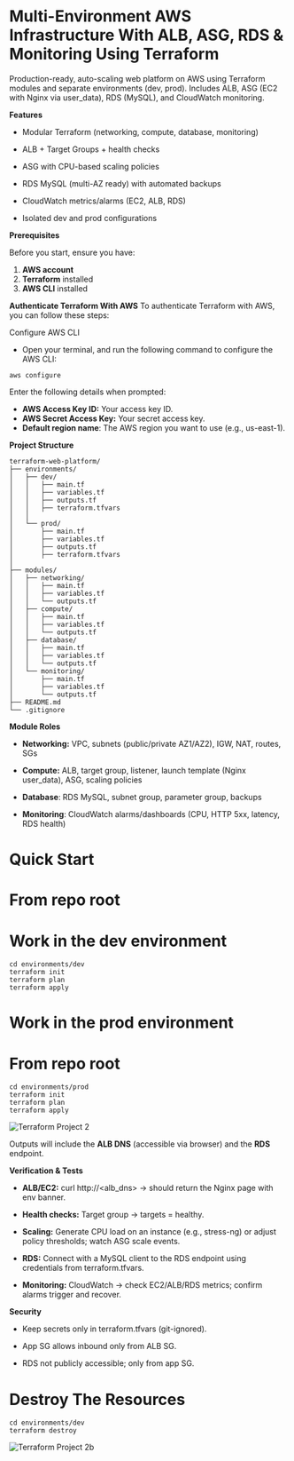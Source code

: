 # Multi-Environment AWS Infrastructure With ALB, ASG, RDS & Monitoring Using Terraform

Production-ready, auto-scaling web platform on AWS using Terraform modules and separate environments (dev, prod). Includes ALB, ASG (EC2 with Nginx via user_data), RDS (MySQL), and CloudWatch monitoring.

 **Features**

- Modular Terraform (networking, compute, database, monitoring)

- ALB + Target Groups + health checks

- ASG with CPU-based scaling policies

- RDS MySQL (multi-AZ ready) with automated backups

- CloudWatch metrics/alarms (EC2, ALB, RDS)

- Isolated dev and prod configurations

**Prerequisites**

Before you start, ensure you have:

1. **AWS account** 
2. **Terraform** installed  
3. **AWS CLI** installed
   
**Authenticate Terraform With AWS**
To authenticate Terraform with AWS, you can follow these steps:

Configure AWS CLI
- Open your terminal, and run the following command to configure the AWS CLI:
```
aws configure
```

Enter the following details when prompted:

- **AWS Access Key ID:** Your access key ID.
- **AWS Secret Access Key:** Your secret access key.
- **Default region name**: The AWS region you want to use (e.g., us-east-1).

**Project Structure**

```
terraform-web-platform/
├── environments/
│   ├── dev/
│   │   ├── main.tf
│   │   ├── variables.tf
│   │   ├── outputs.tf
│   │   ├── terraform.tfvars         
│   │                 
│   └── prod/
│       ├── main.tf
│       ├── variables.tf
│       ├── outputs.tf
│       ├── terraform.tfvars
│       
├── modules/
│   ├── networking/
│   │   ├── main.tf
│   │   ├── variables.tf
│   │   └── outputs.tf
│   ├── compute/
│   │   ├── main.tf
│   │   ├── variables.tf
│   │   └── outputs.tf
│   ├── database/
│   │   ├── main.tf
│   │   ├── variables.tf
│   │   └── outputs.tf
│   └── monitoring/
│       ├── main.tf
│       ├── variables.tf
│       └── outputs.tf                  
├── README.md
└── .gitignore
```

**Module Roles**

- **Networking:** VPC, subnets (public/private AZ1/AZ2), IGW, NAT, routes, SGs

- **Compute:** ALB, target group, listener, launch template (Nginx user_data), ASG, scaling policies

- **Database**: RDS MySQL, subnet group, parameter group, backups

- **Monitoring**: CloudWatch alarms/dashboards (CPU, HTTP 5xx, latency, RDS health)

# Quick Start

# From repo root
# Work in the dev environment

```
cd environments/dev
terraform init
terraform plan 
terraform apply 
```

# Work in the prod environment
# From repo root

```
cd environments/prod
terraform init
terraform plan 
terraform apply 
```

![Terraform Project 2](https://github.com/user-attachments/assets/a0ec1e4b-49ae-4b0c-b736-a1b3a9b15024)


Outputs will include the **ALB DNS** (accessible via browser) and the **RDS** endpoint.

**Verification & Tests**

- **ALB/EC2:** curl http://<alb_dns> → should return the Nginx page with env banner.

- **Health checks:** Target group → targets = healthy.

- **Scaling:** Generate CPU load on an instance (e.g., stress-ng) or adjust policy thresholds; watch ASG scale events.

- **RDS:** Connect with a MySQL client to the RDS endpoint using credentials from terraform.tfvars.

- **Monitoring:** CloudWatch → check EC2/ALB/RDS metrics; confirm alarms trigger and recover.

**Security**

- Keep secrets only in terraform.tfvars (git-ignored).

- App SG allows inbound only from ALB SG.

- RDS not publicly accessible; only from app SG.


# Destroy The Resources
```
cd environments/dev
terraform destroy
```

![Terraform Project 2b](https://github.com/user-attachments/assets/152ab4aa-b6b8-455c-8b3e-8fbfc0d8cb91)









